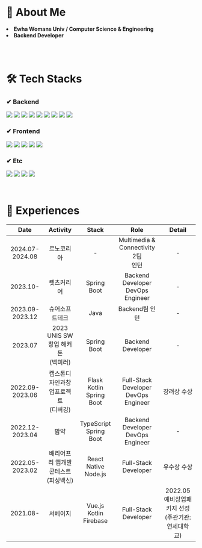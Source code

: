 # 🐥 About Me
<li> <b>Ewha Womans Univ / Computer Science & Engineering</b> </li>
<li> <b>Backend Developer</b> </li>
  
<br><br>

# 🛠 Tech Stacks
### ✔ Backend
<p>
  <img src="https://img.shields.io/badge/java-007396?style=flat-square&logo=java&logoColor=white"/>
  <img src="https://img.shields.io/badge/Spring-6DB33F?style=flat&logo=Spring&logoColor=white">
  <img src="https://img.shields.io/badge/Spring Boot-6DB33F?style=flat&logo=SpringBoot&logoColor=white">
  <img src="https://img.shields.io/badge/Node.js-339933?style=flat&logo=Node.js&logoColor=white">
  <img src="https://img.shields.io/badge/Flask-000000?style=flat-square&logo=flask&logoColor=white"/>
  <img src="https://img.shields.io/badge/MySQL-4479A1?style=flat&logo=MySQL&logoColor=white">
  <img src="https://img.shields.io/badge/MariaDB-003545?style=flat-square&logo=mariaDB&logoColor=white"/>
  <img src="https://img.shields.io/badge/Firebase-FFCA28?style=flat&logo=Firebase&logoColor=black">
  <img src="https://img.shields.io/badge/Amazon AWS-232F3E?style=flat-square&logo=amazonaws&logoColor=white"/>
</p>

### ✔ Frontend
<p>  
<img src="https://img.shields.io/badge/JavaScript-F7DF1E?style=flat-square&logo=javascript&logoColor=black"/>
<img src="https://img.shields.io/badge/Typescript-3178C6?style=flat-square&logo=Typescript&logoColor=white"/>
<img src="https://img.shields.io/badge/Vue.js-4FC08D?style=flat&logo=Vue.js&logoColor=white">
<img src="https://img.shields.io/badge/React Native-61DAFB?style=flat-square&logo=React&logoColor=black"/>
<img src="https://img.shields.io/badge/Kotlin-7F52FF?style=flat&logo=Kotlin&logoColor=white">
</p>

### ✔ Etc
<p>
<img src="https://img.shields.io/badge/C-A8B9CC?style=flat&logo=C&logoColor=white">
<img src="https://img.shields.io/badge/C++-blue.svg?style=flat&logo=c%2B%2B&logoColor=white">
<img src="https://img.shields.io/badge/Python-3776AB?style=flat&logo=Python&logoColor=white">
<img src="https://img.shields.io/badge/Linux-FCC624?style=flat-square&logo=linux&logoColor=black"/>
</p>

<br>

# 🌱 Experiences
|Date|Activity|Stack|Role|Detail|
|:--:|:--:|:--:|:--:|:--:|
|2024.07-2024.08 |르노코리아|-|Multimedia & Connectivity 2팀<br>인턴|-|
|2023.10- |렛츠커리어|Spring Boot|Backend Developer<br>DevOps Engineer|-|
|2023.09-2023.12 |슈어소프트테크|Java|Backend팀 인턴|-|
|2023.07|2023 UNIS SW 창업 해커톤<br>(백미러)|Spring Boot|Backend Developer|-|
|2022.09-2023.06 |캡스톤디자인과창업프로젝트<br>(디버깅)|Flask<br>Kotlin<br>Spring Boot|Full-Stack Developer<br>DevOps Engineer|장려상 수상|
|2022.12-2023.04 |밥약|TypeScript<br>Spring Boot|Backend Developer<br>DevOps Engineer|-|
|2022.05-2023.02 |배리어프리 앱개발 콘테스트 <br>(피싱백신)|React Native<br>Node.js|Full-Stack Developer|우수상 수상|
|2021.08- |서베이지|Vue.js<br>Kotlin<br>Firebase|Full-Stack Developer|2022.05 예비창업패키지 선정<br>(주관기관: 연세대학교)|
